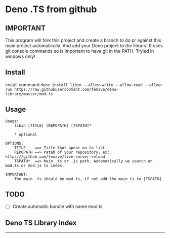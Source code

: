 # Deno .TS from github

## IMPORTANT

This program will fork this project and create a branch to do pr against this main project automatically.
And add your Deno project to the library!
It uses git console commands so is important to have git in the PATH.
Tryied in windows only!

## Install

install command 
`deno install libin --allow-write --allow-read --allow-run https://raw.githubusercontent.com/femave/deno-library/master/mod.ts`

## Usage

```
Usage:
    libin [TITLE] [REPOPATH] [TSPATH]*

    * optional

OPTIONS:
    TITLE    ==> Title that apear on to list.
    REPOPATH ==> Patah of your repository, ex: https://github.com/femave/live-server-reload
    TSPATH*  ==> Main .ts or .js path. Automatically we search on mod.ts or mod.js to index.

IMPORTANT:
    The main .ts should be mod.ts, if not add the main ts to [TSPATH]
```

## TODO

- [ ] Create automatic bundle with name mod.ts

## Deno TS Library index

---